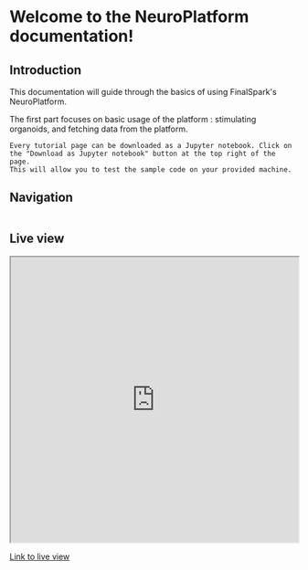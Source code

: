 # Welcome to the NeuroPlatform documentation!

## Introduction

This documentation will guide through the basics of using FinalSpark's NeuroPlatform.

The first part focuses on basic usage of the platform : stimulating organoids, and fetching data from the platform.

```{hint}
Every tutorial page can be downloaded as a Jupyter notebook. Click on the "Download as Jupyter notebook" button at the top right of the page.
This will allow you to test the sample code on your provided machine.
```

## Navigation

```{tableofcontents}
```

## Live view

<iframe src="https://livemea.finalspark.com/live" width="100%" height="500px"></iframe>

[Link to live view](https://finalspark.com/live/)
